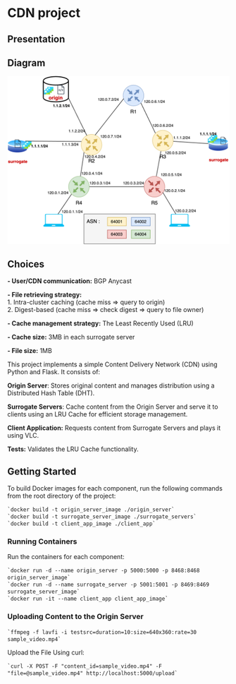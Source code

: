 # CDN project


## Presentation


## Diagram
![Diagram](diagram.png)
## Choices
**- User/CDN communication:** BGP Anycast

**- File retrieving strategy:**  
	1. Intra-cluster caching (cache miss => query to origin)   
	2. Digest-based (cache miss => check digest => query to file owner)

**- Cache management strategy:** The Least Recently Used (LRU)  

**- Cache size:** 3MB in each surrogate server  

**- File size:** 1MB

This project implements a simple Content Delivery Network (CDN) using Python and Flask. It consists of:

**Origin Server**: Stores original content and manages distribution using a Distributed Hash Table (DHT).

**Surrogate Servers**: Cache content from the Origin Server and serve it to clients using an LRU Cache for efficient storage management.

**Client Application:** Requests content from Surrogate Servers and plays it using VLC.

**Tests:** Validates the LRU Cache functionality.

## Getting Started
To build Docker images for each component, run the following commands from the root directory of the project:

	`docker build -t origin_server_image ./origin_server`  
	`docker build -t surrogate_server_image ./surrogate_servers`  
	`docker build -t client_app_image ./client_app`

### Running Containers
Run the containers for each component:

	`docker run -d --name origin_server -p 5000:5000 -p 8468:8468 origin_server_image`  
	`docker run -d --name surrogate_server -p 5001:5001 -p 8469:8469 surrogate_server_image` 
	`docker run -it --name client_app client_app_image` 

### Uploading Content to the Origin Server
	`ffmpeg -f lavfi -i testsrc=duration=10:size=640x360:rate=30 sample_video.mp4`  

Upload the File Using curl:

	`curl -X POST -F "content_id=sample_video.mp4" -F "file=@sample_video.mp4" http://localhost:5000/upload`  



